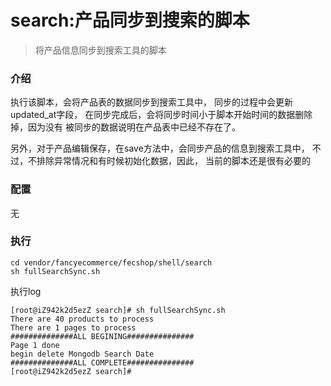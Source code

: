 search:产品同步到搜索的脚本
=========================

> 将产品信息同步到搜索工具的脚本

### 介绍

执行该脚本，会将产品表的数据同步到搜索工具中，
同步的过程中会更新updated_at字段，
在同步完成后，会将同步时间小于脚本开始时间的数据删除掉，因为没有
被同步的数据说明在产品表中已经不存在了。

另外，对于产品编辑保存，在save方法中，会同步产品的信息到搜索工具中，
不过，不排除异常情况和有时候初始化数据，因此，
当前的脚本还是很有必要的

### 配置

无

### 执行

```
cd vendor/fancyecommerce/fecshop/shell/search
sh fullSearchSync.sh
```


执行log

```
[root@iZ942k2d5ezZ search]# sh fullSearchSync.sh 
There are 40 products to process
There are 1 pages to process
##############ALL BEGINING###############
Page 1 done
begin delete Mongodb Search Date 
##############ALL COMPLETE###############
[root@iZ942k2d5ezZ search]#
```


